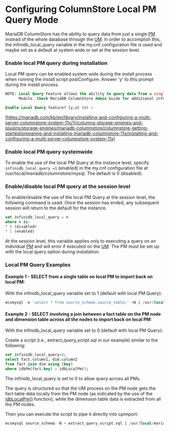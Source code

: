 # Configuring ColumnStore Local PM Query Mode

MariaDB ColumnStore has the ability to query data from just a single [PM](/columns-storage-engines-and-plugins/storage-engines/mariadb-columnstore/columnstore-architecture/columnstore-performance-module) instead of the whole database through the [UM](/columns-storage-engines-and-plugins/storage-engines/mariadb-columnstore/columnstore-architecture/columnstore-user-module). In order to accomplish this, the infinidb_local_query variable in the my.cnf configuration file is used and maybe set as a default at system wide or set at the session level.

### Enable local PM query during installation

Local PM query can be enabled system wide during the install process when running the install script postConfigure. Answer 'y' to this prompt during the install process.

```sql
NOTE: Local Query Feature allows the ability to query data from a single Performance
      Module. Check MariaDB ColumnStore Admin Guide for additional information.

Enable Local Query feature? [y,n] (n) > 
```

[https://mariadb.com/kb/en/library/installing-and-configuring-a-multi-server-columnstore-system-11x/](/columns-storage-engines-and-plugins/storage-engines/mariadb-columnstore/columnstore-getting-started/preparing-and-installing-mariadb-columnstore-11x/installing-and-configuring-a-multi-server-columnstore-system-11x)

### Enable local PM query systemwide

To enable the use of the local PM Query at the instance level, specify `infinidb_local_query =1` (enabled) in the my.cnf configuration file at /usr/local/mariadb/columnstore/mysql. The default is 0 (disabled).

### Enable/disable local PM query at the session level

To enable/disable the use of the local PM Query at the session level, the following command is used. Once the session has ended, any subsequent session will return to the default for the instance.

```sql
set infinidb_local_query = n
where n is:
* 0 (disabled)
* 1 (enabled)
```

At the session level, this variable applies only to executing a query on an individual [PM](/columns-storage-engines-and-plugins/storage-engines/mariadb-columnstore/columnstore-architecture/columnstore-performance-module) and will error if executed on the [UM](/columns-storage-engines-and-plugins/storage-engines/mariadb-columnstore/columnstore-architecture/columnstore-user-module). The PM must be set up with the local query option during installation.

### Local PM Query Examples

#### Example 1 - SELECT from a single table on local PM to import back on local PM:

With the infinidb_local_query variable set to 1 (default with local PM Query):

```sql
mcsmysql -e 'select * from source_schema.source_table;' –N | /usr/local/Calpont/bin/cpimport target_schema target_table -s '\t' –n1
```

#### Example 2 - SELECT involving a join between a fact table on the PM node and dimension table across all the nodes to import back on local PM:

With the infinidb_local_query variable set to 0 (default with local PM Query):

Create a script (i.e., extract_query_script.sql in our example) similar to the following:

```sql
set infinidb_local_query=0;
select fact.column1, dim.column2 
from fact join dim using (key) 
where idbPm(fact.key) = idbLocalPm();
```

The infinidb_local_query is set to 0 to allow query across all PMs.

The query is structured so that the UM process on the PM node gets the fact table data locally from the PM node (as indicated by the use of the [idbLocalPm()](/columns-storage-engines-and-plugins/storage-engines/mariadb-columnstore/columnstore-sql-structure-and-commands/columnstore-information-functions) function), while the dimension table data is extracted from all the PM nodes.

Then you can execute the script to pipe it directly into cpimport:

```sql
mcsmysql source_schema -N < extract_query_script.sql | /usr/local/mariadb/columnstore/bin/cpimport target_schema target_table -s '\t' –n1
```